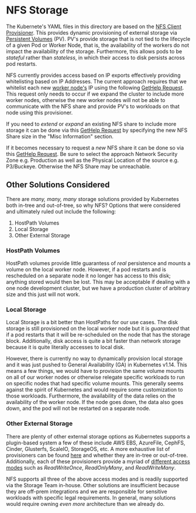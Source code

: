 # NFS Storage

The Kubernete's YAML files in this directory are based on the [NFS Client Provisioner](https://github.com/kubernetes-incubator/external-storage/tree/master/nfs-client). This provides dynamic provisioning of external storage via [Persistent Volumes](https://kubernetes.io/docs/concepts/storage/persistent-volumes/) (PV). PV's provide storage that is not tied to the lifecycle of a given Pod or Worker Node, that is, the availability of the workers do not impact the availability of the storage. Furthermore, this allows pods to be _stateful_ rather than _stateless_, in which their access to disk persists across pod restarts.

NFS currently provides access based on IP exports effectively providing whitelisting based on IP Addresses. The current approach requires that we whitelist each new [worker node's](https://cloud.int.godaddy.com/compute/vms/servers?nameFilter=wk&projectGuid=p3%7C7b5c56c1a3a5471f8f4762237ff8c3e0&regionId=p3) IP using the following [GetHelp Request](https://godaddy.service-now.com/gdsp?id=gd_sc_cat_item&sys_id=d5b912ab378f6680362896d543990eb6). This request only needs to occur if we expand the cluster to include more worker nodes, otherwise the new worker nodes will not be able to communicate with the NFS share and provide PV's to workloads on that node using this provisioner.

If you need to _extend_ or _expand_ an existing NFS share to include more storage it can be done via this [GetHelp Request](https://godaddy.service-now.com/gdsp?id=gd_sc_cat_item&sys_id=d5b912ab378f6680362896d543990eb6) by specifying the new NFS Share size in the "Misc Information" section.

If it becomes necessary to request a _new_ NFS share it can be done so via this [GetHelp Request](https://godaddy.service-now.com/gdsp?id=gd_sc_cat_item&sys_id=89880a63378b6680362896d543990e9b). Be sure to select the approach Network Security Zone e.g. Production as well as the Physical Location of the source e.g. P3/Buckeye. Otherwise the NFS Share may be unreachable.

## Other Solutions Considered

There are _many, many, many_ storage solutions provided by Kubernetes both in-tree and out-of-tree, so why NFS? Options that were considered and ultimately ruled out include the following:

1. HostPath Volumes
2. Local Storage
3. Other External Storage

### HostPath Volumes

HostPath volumes provide little guarantess of _real_ persistence and mounts a volume on the local worker node. However, if a pod restarts and is rescheduled on a separate node it no longer has access to this disk; anything stored would then be lost. This may be acceptable if dealing with a one node development cluster, but we have a production cluster of arbitrary size and this just will not work.

### Local Storage

Local Storage is a bit better than HostPaths for our use cases. The disk storage is still provisioned on the local worker node but it is _guaranteed_ that if a pod restarts that it will be re-scheduled on the node that has the storage block. Additionally, disk access is quite a bit faster than network storage because it is quite literally accesses to local disk.

However, there is currently no way to dynamically provision local storage and it was just pushed to General Availability (GA) in Kubernetes v1.14. This means a few things, we would have to provision the same volume mounts on all of our worker nodes or otherwise relegate specific workloads to run on specific nodes that had specific volume mounts. This generally seems against the spirit of Kubernetes and would require some customization to those workloads. Furthermore, the availability of the data relies on the availability of the worker node. If the node goes down, the data also goes down, and the pod will not be restarted on a separate node.

### Other External Storage

There are plenty of other external storage options as Kubernetes supports a plugin-based system a few of these include AWS EBS, AzureFile, CephFS, Cinder, Glusterfs, ScaleIO, StorageOS, etc. A more exhaustive list of provisioners can be found [here](https://kubernetes.io/docs/concepts/storage/storage-classes/#provisioner) and whether they are in-tree or out-of-tree. Additionally, each of these provisioners provide a myriad of [different access modes](https://kubernetes.io/docs/concepts/storage/persistent-volumes/#access-modes) such as _ReadWriteOnce_, _ReadOnlyMany_, and _ReadWriteMany_.

NFS supports all three of the above access modes and is readily supported via the Storage Team in-house. Other solutions are insufficient because they are off-prem integrations and we are responsible for sensitive workloads with specific legal requirements. In general, many solutions would require owning _even more_ architecture than we already do.

